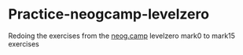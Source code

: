# Practice-neogcamp-levelzero
 Redoing the exercises from the [neog.camp](https://neog.camp/ 'neogcamp') levelzero mark0 to mark15 exercises
